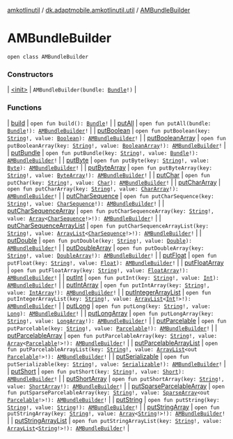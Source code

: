 [amkotlinutil](../../index.md) / [dk.adaptmobile.amkotlinutil.util](../index.md) / [AMBundleBuilder](index.md)

# AMBundleBuilder

`open class AMBundleBuilder`

### Constructors

| [&lt;init&gt;](-init-.md) | `AMBundleBuilder(bundle: `[`Bundle`](https://developer.android.com/reference/android/os/Bundle.html)`!)` |

### Functions

| [build](build.md) | `open fun build(): `[`Bundle`](https://developer.android.com/reference/android/os/Bundle.html)`!` |
| [putAll](put-all.md) | `open fun putAll(bundle: `[`Bundle`](https://developer.android.com/reference/android/os/Bundle.html)`!): `[`AMBundleBuilder`](index.md)`!` |
| [putBoolean](put-boolean.md) | `open fun putBoolean(key: `[`String`](https://kotlinlang.org/api/latest/jvm/stdlib/kotlin/-string/index.html)`!, value: `[`Boolean`](https://kotlinlang.org/api/latest/jvm/stdlib/kotlin/-boolean/index.html)`): `[`AMBundleBuilder`](index.md)`!` |
| [putBooleanArray](put-boolean-array.md) | `open fun putBooleanArray(key: `[`String`](https://kotlinlang.org/api/latest/jvm/stdlib/kotlin/-string/index.html)`!, value: `[`BooleanArray`](https://kotlinlang.org/api/latest/jvm/stdlib/kotlin/-boolean-array/index.html)`!): `[`AMBundleBuilder`](index.md)`!` |
| [putBundle](put-bundle.md) | `open fun putBundle(key: `[`String`](https://kotlinlang.org/api/latest/jvm/stdlib/kotlin/-string/index.html)`!, value: `[`Bundle`](https://developer.android.com/reference/android/os/Bundle.html)`!): `[`AMBundleBuilder`](index.md)`!` |
| [putByte](put-byte.md) | `open fun putByte(key: `[`String`](https://kotlinlang.org/api/latest/jvm/stdlib/kotlin/-string/index.html)`!, value: `[`Byte`](https://kotlinlang.org/api/latest/jvm/stdlib/kotlin/-byte/index.html)`): `[`AMBundleBuilder`](index.md)`!` |
| [putByteArray](put-byte-array.md) | `open fun putByteArray(key: `[`String`](https://kotlinlang.org/api/latest/jvm/stdlib/kotlin/-string/index.html)`!, value: `[`ByteArray`](https://kotlinlang.org/api/latest/jvm/stdlib/kotlin/-byte-array/index.html)`!): `[`AMBundleBuilder`](index.md)`!` |
| [putChar](put-char.md) | `open fun putChar(key: `[`String`](https://kotlinlang.org/api/latest/jvm/stdlib/kotlin/-string/index.html)`!, value: `[`Char`](https://kotlinlang.org/api/latest/jvm/stdlib/kotlin/-char/index.html)`): `[`AMBundleBuilder`](index.md)`!` |
| [putCharArray](put-char-array.md) | `open fun putCharArray(key: `[`String`](https://kotlinlang.org/api/latest/jvm/stdlib/kotlin/-string/index.html)`!, value: `[`CharArray`](https://kotlinlang.org/api/latest/jvm/stdlib/kotlin/-char-array/index.html)`!): `[`AMBundleBuilder`](index.md)`!` |
| [putCharSequence](put-char-sequence.md) | `open fun putCharSequence(key: `[`String`](https://kotlinlang.org/api/latest/jvm/stdlib/kotlin/-string/index.html)`!, value: `[`CharSequence`](https://kotlinlang.org/api/latest/jvm/stdlib/kotlin/-char-sequence/index.html)`!): `[`AMBundleBuilder`](index.md)`!` |
| [putCharSequenceArray](put-char-sequence-array.md) | `open fun putCharSequenceArray(key: `[`String`](https://kotlinlang.org/api/latest/jvm/stdlib/kotlin/-string/index.html)`!, value: `[`Array`](https://kotlinlang.org/api/latest/jvm/stdlib/kotlin/-array/index.html)`<`[`CharSequence`](https://kotlinlang.org/api/latest/jvm/stdlib/kotlin/-char-sequence/index.html)`!>!): `[`AMBundleBuilder`](index.md)`!` |
| [putCharSequenceArrayList](put-char-sequence-array-list.md) | `open fun putCharSequenceArrayList(key: `[`String`](https://kotlinlang.org/api/latest/jvm/stdlib/kotlin/-string/index.html)`!, value: `[`ArrayList`](https://developer.android.com/reference/java/util/ArrayList.html)`<`[`CharSequence`](https://kotlinlang.org/api/latest/jvm/stdlib/kotlin/-char-sequence/index.html)`!>!): `[`AMBundleBuilder`](index.md)`!` |
| [putDouble](put-double.md) | `open fun putDouble(key: `[`String`](https://kotlinlang.org/api/latest/jvm/stdlib/kotlin/-string/index.html)`!, value: `[`Double`](https://kotlinlang.org/api/latest/jvm/stdlib/kotlin/-double/index.html)`): `[`AMBundleBuilder`](index.md)`!` |
| [putDoubleArray](put-double-array.md) | `open fun putDoubleArray(key: `[`String`](https://kotlinlang.org/api/latest/jvm/stdlib/kotlin/-string/index.html)`!, value: `[`DoubleArray`](https://kotlinlang.org/api/latest/jvm/stdlib/kotlin/-double-array/index.html)`!): `[`AMBundleBuilder`](index.md)`!` |
| [putFloat](put-float.md) | `open fun putFloat(key: `[`String`](https://kotlinlang.org/api/latest/jvm/stdlib/kotlin/-string/index.html)`!, value: `[`Float`](https://kotlinlang.org/api/latest/jvm/stdlib/kotlin/-float/index.html)`): `[`AMBundleBuilder`](index.md)`!` |
| [putFloatArray](put-float-array.md) | `open fun putFloatArray(key: `[`String`](https://kotlinlang.org/api/latest/jvm/stdlib/kotlin/-string/index.html)`!, value: `[`FloatArray`](https://kotlinlang.org/api/latest/jvm/stdlib/kotlin/-float-array/index.html)`!): `[`AMBundleBuilder`](index.md)`!` |
| [putInt](put-int.md) | `open fun putInt(key: `[`String`](https://kotlinlang.org/api/latest/jvm/stdlib/kotlin/-string/index.html)`!, value: `[`Int`](https://kotlinlang.org/api/latest/jvm/stdlib/kotlin/-int/index.html)`): `[`AMBundleBuilder`](index.md)`!` |
| [putIntArray](put-int-array.md) | `open fun putIntArray(key: `[`String`](https://kotlinlang.org/api/latest/jvm/stdlib/kotlin/-string/index.html)`!, value: `[`IntArray`](https://kotlinlang.org/api/latest/jvm/stdlib/kotlin/-int-array/index.html)`!): `[`AMBundleBuilder`](index.md)`!` |
| [putIntegerArrayList](put-integer-array-list.md) | `open fun putIntegerArrayList(key: `[`String`](https://kotlinlang.org/api/latest/jvm/stdlib/kotlin/-string/index.html)`!, value: `[`ArrayList`](https://developer.android.com/reference/java/util/ArrayList.html)`<`[`Int`](https://kotlinlang.org/api/latest/jvm/stdlib/kotlin/-int/index.html)`!>!): `[`AMBundleBuilder`](index.md)`!` |
| [putLong](put-long.md) | `open fun putLong(key: `[`String`](https://kotlinlang.org/api/latest/jvm/stdlib/kotlin/-string/index.html)`!, value: `[`Long`](https://kotlinlang.org/api/latest/jvm/stdlib/kotlin/-long/index.html)`): `[`AMBundleBuilder`](index.md)`!` |
| [putLongArray](put-long-array.md) | `open fun putLongArray(key: `[`String`](https://kotlinlang.org/api/latest/jvm/stdlib/kotlin/-string/index.html)`!, value: `[`LongArray`](https://kotlinlang.org/api/latest/jvm/stdlib/kotlin/-long-array/index.html)`!): `[`AMBundleBuilder`](index.md)`!` |
| [putParcelable](put-parcelable.md) | `open fun putParcelable(key: `[`String`](https://kotlinlang.org/api/latest/jvm/stdlib/kotlin/-string/index.html)`!, value: `[`Parcelable`](https://developer.android.com/reference/android/os/Parcelable.html)`!): `[`AMBundleBuilder`](index.md)`!` |
| [putParcelableArray](put-parcelable-array.md) | `open fun putParcelableArray(key: `[`String`](https://kotlinlang.org/api/latest/jvm/stdlib/kotlin/-string/index.html)`!, value: `[`Array`](https://kotlinlang.org/api/latest/jvm/stdlib/kotlin/-array/index.html)`<`[`Parcelable`](https://developer.android.com/reference/android/os/Parcelable.html)`!>!): `[`AMBundleBuilder`](index.md)`!` |
| [putParcelableArrayList](put-parcelable-array-list.md) | `open fun putParcelableArrayList(key: `[`String`](https://kotlinlang.org/api/latest/jvm/stdlib/kotlin/-string/index.html)`!, value: `[`ArrayList`](https://developer.android.com/reference/java/util/ArrayList.html)`<out `[`Parcelable`](https://developer.android.com/reference/android/os/Parcelable.html)`!>!): `[`AMBundleBuilder`](index.md)`!` |
| [putSerializable](put-serializable.md) | `open fun putSerializable(key: `[`String`](https://kotlinlang.org/api/latest/jvm/stdlib/kotlin/-string/index.html)`!, value: `[`Serializable`](https://developer.android.com/reference/java/io/Serializable.html)`!): `[`AMBundleBuilder`](index.md)`!` |
| [putShort](put-short.md) | `open fun putShort(key: `[`String`](https://kotlinlang.org/api/latest/jvm/stdlib/kotlin/-string/index.html)`!, value: `[`Short`](https://kotlinlang.org/api/latest/jvm/stdlib/kotlin/-short/index.html)`): `[`AMBundleBuilder`](index.md)`!` |
| [putShortArray](put-short-array.md) | `open fun putShortArray(key: `[`String`](https://kotlinlang.org/api/latest/jvm/stdlib/kotlin/-string/index.html)`!, value: `[`ShortArray`](https://kotlinlang.org/api/latest/jvm/stdlib/kotlin/-short-array/index.html)`!): `[`AMBundleBuilder`](index.md)`!` |
| [putSparseParcelableArray](put-sparse-parcelable-array.md) | `open fun putSparseParcelableArray(key: `[`String`](https://kotlinlang.org/api/latest/jvm/stdlib/kotlin/-string/index.html)`!, value: `[`SparseArray`](https://developer.android.com/reference/android/util/SparseArray.html)`<out `[`Parcelable`](https://developer.android.com/reference/android/os/Parcelable.html)`!>!): `[`AMBundleBuilder`](index.md)`!` |
| [putString](put-string.md) | `open fun putString(key: `[`String`](https://kotlinlang.org/api/latest/jvm/stdlib/kotlin/-string/index.html)`!, value: `[`String`](https://kotlinlang.org/api/latest/jvm/stdlib/kotlin/-string/index.html)`!): `[`AMBundleBuilder`](index.md)`!` |
| [putStringArray](put-string-array.md) | `open fun putStringArray(key: `[`String`](https://kotlinlang.org/api/latest/jvm/stdlib/kotlin/-string/index.html)`!, value: `[`Array`](https://kotlinlang.org/api/latest/jvm/stdlib/kotlin/-array/index.html)`<`[`String`](https://kotlinlang.org/api/latest/jvm/stdlib/kotlin/-string/index.html)`!>!): `[`AMBundleBuilder`](index.md)`!` |
| [putStringArrayList](put-string-array-list.md) | `open fun putStringArrayList(key: `[`String`](https://kotlinlang.org/api/latest/jvm/stdlib/kotlin/-string/index.html)`!, value: `[`ArrayList`](https://developer.android.com/reference/java/util/ArrayList.html)`<`[`String`](https://kotlinlang.org/api/latest/jvm/stdlib/kotlin/-string/index.html)`!>!): `[`AMBundleBuilder`](index.md)`!` |

